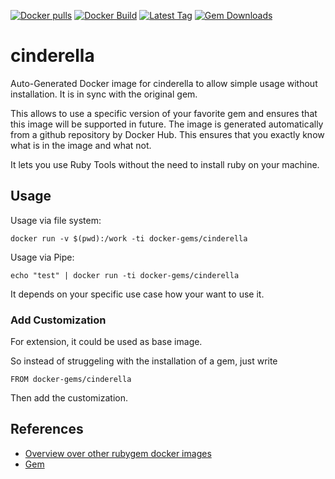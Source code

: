 [![Docker pulls](https://img.shields.io/docker/pulls/rubygem/cinderella.svg)](https://hub.docker.com/r/rubygem/cinderella/)
[![Docker Build](https://img.shields.io/docker/automated/rubygem/cinderella.svg)](https://hub.docker.com/r/rubygem/cinderella/)
[![Latest Tag](https://img.shields.io/github/tag/docker-rubygem/cinderella.svg)](https://hub.docker.com/r/rubygem/cinderella/)
[![Gem Downloads](https://img.shields.io/gem/dt/cinderella.svg)](https://rubygems.org/gems/cinderella/)
# cinderella

Auto-Generated Docker image for cinderella to allow simple usage without installation.
It is in sync with the original gem.

This allows to use a specific version of your favorite gem and ensures that this image will be supported in future.
The image is generated automatically from a github repository by Docker Hub.
This ensures that you exactly know what is in the image and what not.

It lets you use Ruby Tools without the need to install ruby on your machine.

## Usage

Usage via file system:

`docker run -v $(pwd):/work -ti docker-gems/cinderella`

Usage via Pipe:

`echo "test" | docker run -ti docker-gems/cinderella`

It depends on your specific use case how your want to use it.

### Add Customization

For extension, it could be used as base image.

So instead of struggeling with the installation of a gem, just write

`FROM docker-gems/cinderella`

Then add the customization.

## References

 - [Overview over other rubygem docker images](https://github.com/thinkbot/docker-rubygem)
 - [Gem](https://rubygems.org/gems/cinderella/)
